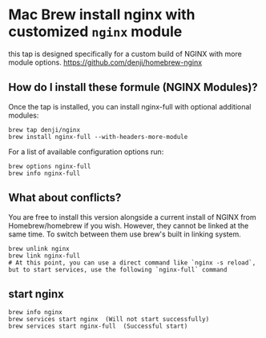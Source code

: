 # Mac Brew install nginx with customized `nginx` module

this tap is designed specifically for a custom build of NGINX with more module options.
https://github.com/denji/homebrew-nginx

## How do I install these formule (NGINX Modules)?

Once the tap is installed, you can install nginx-full with optional additional modules:

```shell
brew tap denji/nginx
brew install nginx-full --with-headers-more-module
```

For a list of available configuration options run:

```shell
brew options nginx-full
brew info nginx-full

```

## What about conflicts?

You are free to install this version alongside a current install of NGINX from Homebrew/homebrew if you wish. However, they cannot be linked at the same time. To switch between them use brew's built in linking system.

```shell
brew unlink nginx
brew link nginx-full
# At this point, you can use a direct command like `nginx -s reload`, but to start services, use the following `nginx-full` command
```

## start nginx

```shell
brew info nginx
brew services start nginx  (Will not start successfully)
brew services start nginx-full  (Successful start)
```
